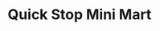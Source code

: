 ---
title: "Quick Stop Mini Mart"
url: /allentown/quick-stop-mini-mart-lehigh-street/
shop: convenience
---